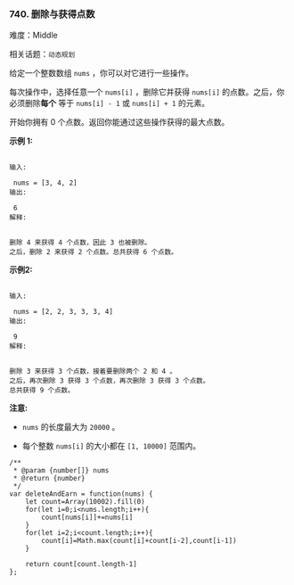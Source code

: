### 740. 删除与获得点数

难度：Middle

相关话题：`动态规划`

给定一个整数数组 `nums` ，你可以对它进行一些操作。



每次操作中，选择任意一个 `nums[i]` ，删除它并获得 `nums[i]` 的点数。之后，你必须删除**每个** 等于 `nums[i] - 1` 或 `nums[i] + 1` 的元素。



开始你拥有 0 个点数。返回你能通过这些操作获得的最大点数。



**示例 1:** 



```

输入:

 nums = [3, 4, 2]
输出:

 6
解释:

 
删除 4 来获得 4 个点数，因此 3 也被删除。
之后，删除 2 来获得 2 个点数。总共获得 6 个点数。
```


**示例2:** 



```

输入:

 nums = [2, 2, 3, 3, 3, 4]
输出:

 9
解释:

 
删除 3 来获得 3 个点数，接着要删除两个 2 和 4 。
之后，再次删除 3 获得 3 个点数，再次删除 3 获得 3 个点数。
总共获得 9 个点数。
```


**注意:** 




* `nums` 的长度最大为 `20000` 。

* 每个整数 `nums[i]` 的大小都在 `[1, 10000]` 范围内。




```
/**
 * @param {number[]} nums
 * @return {number}
 */
var deleteAndEarn = function(nums) {
    let count=Array(10002).fill(0)
    for(let i=0;i<nums.length;i++){
        count[nums[i]]+=nums[i]
    }
    for(let i=2;i<count.length;i++){
        count[i]=Math.max(count[i]+count[i-2],count[i-1])
    }

    return count[count.length-1]
};
```

